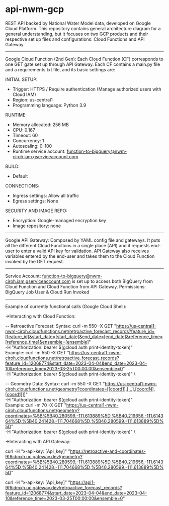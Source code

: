 # api-nwm-gcp
REST API backed by National Water Model data, developed on Google Cloud Platform. This repository contains general architecture diagram for a general understanding, but it focuses on two GCP products and their respective set up files and configurations: Cloud Functions and API Gateway.

--------------------------------
Google Cloud Function (2nd Gen):
Each Cloud Function (CF) corresponds to one GET gate set up through API Gateway. Each CF contains a main.py file and a requirements.txt file, and its basic settings are:

INITIAL SETUP:
- Trigger: HTTPS / Require authentication (Manage authorized users with Cloud IAM)
- Region: us-central1
- Programming language: Python 3.9

RUNTIME:
- Memory allocated: 256 MB
- CPU: 0.167
- Timeout: 60
- Concurrency: 1
- Autoscaling: 0-100
- Runtime service account: function-to-bigquery@nwm-ciroh.iam.gserviceaccount.com

BUILD:
- Default

CONNECTIONS:
- Ingress settings: Allow all traffic
- Egress settings: None

SECURITY AND IMAGE REPO:
- Encryption: Google-managed encryption key
- Image repository: none

--------------------------------
Google API Gateway:
Composed by YAML config file and gateways. It puts all the different Cloud Functions in a single place (API) and it requests end-user to enter a valid API key for validation. API Gateway also receives variables entered by the end-user and takes them to the Cloud Function invoked by the GET request. 

--------------------------------
Service Account:
function-to-bigquery@nwm-ciroh.iam.gserviceaccount.com is set up to access both BigQuery from Cloud Function and Cloud Function from API Gateway. Permissions: BigQuery Job User & Cloud Run Invoked

--------------------------------
Example of currently functional calls (Google Cloud Shell):

->Interacting with Cloud Function:

-- Retroactive Forecast:
Syntax:
curl -m 550 -X GET "https://us-central1-nwm-ciroh.cloudfunctions.net/retroactive_forecast_records?feature_id=[feature_id]&start_date=[start_date]&end_date=[end_date]&reference_time=[reference_time]&ensemble=[ensemble]" \
-H "Authorization: bearer $(gcloud auth print-identity-token)" \
Example:
curl -m 550 -X GET "https://us-central1-nwm-ciroh.cloudfunctions.net/retroactive_forecast_records?feature_id=12068774&start_date=2023-04-04&end_date=2023-04-10&reference_time=2023-03-25T00:00:00&ensemble=0" \
-H "Authorization: bearer $(gcloud auth print-identity-token)" \

-- Geometry Data:
Syntax:
curl -m 550 -X GET "https://us-central1-nwm-ciroh.cloudfunctions.net/geometry?coordinates=[[coord1],[...],[coordN],[coord1]]]" \
-H "Authorization: bearer $(gcloud auth print-identity-token)" \
Example:
curl -m 70 -X GET "https://us-central1-nwm-ciroh.cloudfunctions.net/geometry?coordinates=%5B%5B40.280599,-111.613889%5D,%5B40.219656,-111.614364%5D,%5B40.241428,-111.704668%5D,%5B40.280599,-111.613889%5D%5D" \
-H "Authorization: bearer $(gcloud auth print-identity-token)" \

->Interacting with API Gateway:

curl -H "x-api-key: [Api_key]" "https://retroactive-and-coordinates-9f6idmxh.uc.gateway.dev/geometry?coordinates=%5B%5B40.280599,-111.613889%5D,%5B40.219656,-111.614364%5D,%5B40.241428,-111.704668%5D,%5B40.280599,-111.613889%5D%5D"

curl -H "x-api-key: [Api_key]" "https://api1-9f6idmxh.uc.gateway.dev/retroactive_forecast_records?feature_id=12068774&start_date=2023-04-04&end_date=2023-04-10&reference_time=2023-03-25T00:00:00&ensemble=0"
